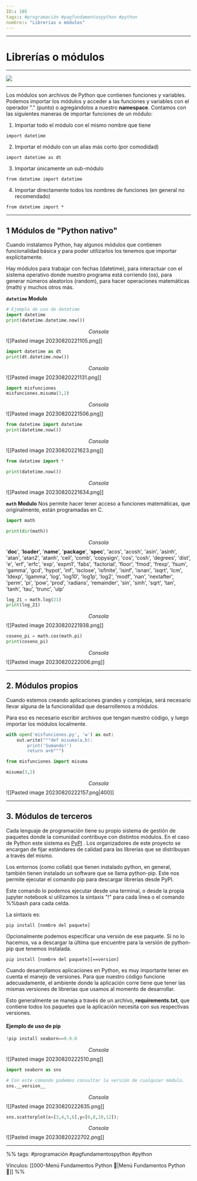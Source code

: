 ```yaml
---
ID:: 105
tags:: #programación #pagfundamentospython #python 
nombre:: "Librerías o módulos"
---
```

___
# Librerías o módulos
___
![](https://youtu.be/gPN294xBbdc?t=2994)

___

Los módulos son archivos de Python que contienen funciones y variables. Podemos importar los módulos y acceder a las funciones y variables con el operador "." (punto) o agregándolos a nuestro **namespace**. Contamos con las siguientes maneras de importar funciones de un módulo:

1. Importar todo el módulo con el mismo nombre que tiene

`import datetime`

2. Importar el módulo con un alias más corto (por comodidad)

`import datetime as dt`

3. Importar únicamente un sub-módulo

`from datetime import datetime`

4. Importar directamente todos los nombres de funciones (en general no recomendado)

`from datetime import *`

___
## 1 Módulos de "Python nativo"
Cuando instalamos Python, hay algunos módulos que contienen funcionalidad básica y para poder utilizarlos los tenemos que importar explícitamente.

Hay módulos para trabajar con fechas (datetime), para interactuar con el sistema operativo donde nuestro programa está corriendo (os), para generar números aleatorios (random), para hacer operaciones matemáticas (math) y muchos otros más.



**`datetime` Modulo**

```python
# Ejemplo de uso de datetime
import datetime
print(datetime.datetime.now())
```
$$Consola$$
![[Pasted image 20230820221105.png]]

```python
import datetime as dt
print(dt.datetime.now())
```
$$Consola$$
![[Pasted image 20230820221131.png]]

```python
import misfunciones
misfunciones.misuma(3,2)
```
$$Consola$$
![[Pasted image 20230820221506.png]]


```python
from datetime import datetime
print(datetime.now())
```
$$Consola$$
![[Pasted image 20230820221623.png]]

```python
from datetime import *

print(datetime.now())
```
$$Consola$$
![[Pasted image 20230820221634.png]]


**`math` Modulo**
Nos permite hacer tener acceso a funciones matemáticas, que originalmente, están programadas en C.

```python
import math

print(dir(math))
```
$$Consola$$
'__doc__', '__loader__', '__name__', '__package__', '__spec__', 'acos', 'acosh', 'asin', 'asinh', 'atan', 'atan2', 'atanh', 'ceil', 'comb', 'copysign', 'cos', 'cosh', 'degrees', 'dist', 'e', 'erf', 'erfc', 'exp', 'expm1', 'fabs', 'factorial', 'floor', 'fmod', 'frexp', 'fsum', 'gamma', 'gcd', 'hypot', 'inf', 'isclose', 'isfinite', 'isinf', 'isnan', 'isqrt', 'lcm', 'ldexp', 'lgamma', 'log', 'log10', 'log1p', 'log2', 'modf', 'nan', 'nextafter', 'perm', 'pi', 'pow', 'prod', 'radians', 'remainder', 'sin', 'sinh', 'sqrt', 'tan', 'tanh', 'tau', 'trunc', 'ulp'


```python
log_21 = math.log(21)
print(log_21)
```
$$Consola$$
![[Pasted image 20230820221938.png]]



```python
coseno_pi = math.cos(math.pi)
print(coseno_pi)
```
$$Consola$$
![[Pasted image 20230820222006.png]]

___
## 2. Módulos propios
Cuando estemos creando aplicaciones grandes y complejas, será necesario llevar alguna de la funcionalidad que desarrollemos a módulos.

Para eso es necesario escribir archivos que tengan nuestro código, y luego importar los módulos localmente.

```python
with open('misfunciones.py', 'w') as out:
    out.write("""def misuma(a,b):
        print('Sumando!')
        return a+b""")
```


```python
from misfunciones import misuma

misuma(3,2)
```
$$Consola$$
![[Pasted image 20230820222157.png|400]]


___
## 3. Módulos de terceros
Cada lenguaje de programación tiene su propio sistema de gestión de paquetes donde la comunidad contribuye con distintos módulos. En el caso de Python este sistema es [PyPI](https://colab.research.google.com/corgiredirector?site=https%3A%2F%2Fpypi.org%2Fproject%2Fpip%2F) . Los organizadores de este proyecto se encargan de fijar estándares de calidad para las librerías que se distribuyan a través del mismo.

Los entornos (como collab) que tienen instalado python, en general, también tienen instalado un software que se llama python-pip. Este nos permite ejecutar el comando pip para descargar librerías desde PyPI.

Este comando lo podemos ejecutar desde una terminal, o desde la propia jupyter notebook si utilizamos la sintaxis "!" para cada línea o el comando \%%bash para cada celda.

La sintaxis es:

`pip install [nombre del paquete]`

Opcionalmente podemos especificar una versión de ese paquete. Si no lo hacemos, va a descargar la última que encuentre para la versión de python-pip que tenemos instalada.

`pip install [nombre del paquete][==version]`

Cuando desarrollamos aplicaciones en Python, es muy importante tener en cuenta el manejo de versiones. Para que nuestro código funcione adecuadamente, el ambiente donde la aplicación corre tiene que tener las mismas versiones de librerías que usamos al momento de desarrollar.

Esto generalmente se maneja a través de un archivo, **requirements.txt**, que contiene todos los paquetes que la aplicación necesita con sus respectivas versiones.


#### Ejemplo de uso de pip


```python
!pip install seaborn==0.9.0
```
$$Consola$$
![[Pasted image 20230820222510.png]]



```python
import seaborn as sns
```

```python
# Con este comando podemos consultar la versión de cualquier módulo.
sns.__version__
```
$$Consola$$
![[Pasted image 20230820222635.png]]

```python
sns.scatterplot(x=[3,4,5,6],y=[6,8,10,12]);
```
$$Consola$$
![[Pasted image 20230820222702.png]]



___

%%
tags:  #programación #pagfundamentospython #python 

Vínculos:   [[000-Menú Fundamentos Python 📃|Menú Fundamentos Python 📃]]
%%